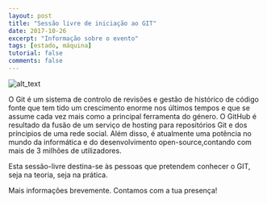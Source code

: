 ```yaml
---
layout: post
title: "Sessão livre de iniciação ao GIT"
date: 2017-10-26
excerpt: "Informação sobre o evento"
tags: [estado, máquina]
tutorial: false
comments: false
---
```


![alt_text](/img/talks_workshops/git.png)


O Git é um sistema de controlo de revisões e gestão de histórico de código fonte que tem tido um crescimento enorme nos últimos tempos e que se assume cada vez mais como a principal ferramenta do 
género. 
O GitHub é resultado da fusão de um serviço de hosting para repositórios Git e dos príncipios de uma rede 
social. Além disso, é atualmente uma potência no mundo da informática e do desenvolvimento open-source,contando com mais de 3 milhões de utilizadores. 

Esta sessão-livre destina-se às pessoas que pretendem conhecer o GIT, seja na teoria, seja na prática. 

Mais informações brevemente. Contamos com a tua presença!
